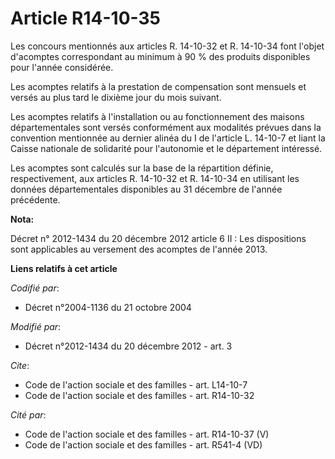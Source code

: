 # Article R14-10-35

Les concours mentionnés aux articles R. 14-10-32 et R. 14-10-34 font l'objet d'acomptes correspondant au minimum à 90 % des
produits disponibles pour l'année considérée. 

Les acomptes relatifs à la prestation de compensation sont mensuels et versés au plus tard le dixième jour du mois suivant. 

Les acomptes relatifs à l'installation ou au fonctionnement des maisons départementales sont versés conformément aux
modalités prévues dans la convention mentionnée au dernier alinéa du I de l'article L. 14-10-7 et liant la Caisse nationale
de solidarité pour l'autonomie et le département intéressé. 

Les acomptes sont calculés sur la base de la répartition définie, respectivement, aux articles R. 14-10-32 et R. 14-10-34 en
utilisant les données départementales disponibles au 31 décembre de l'année précédente.

**Nota:**

Décret n° 2012-1434 du 20 décembre 2012 article 6 II : Les dispositions sont applicables au versement des acomptes de l'année
2013.

**Liens relatifs à cet article**

_Codifié par_:

  - Décret n°2004-1136 du 21 octobre 2004

_Modifié par_:

  - Décret n°2012-1434 du 20 décembre 2012 - art. 3

_Cite_:

  - Code de l'action sociale et des familles - art. L14-10-7
  - Code de l'action sociale et des familles - art. R14-10-32

_Cité par_:

  - Code de l'action sociale et des familles - art. R14-10-37 (V)
  - Code de l'action sociale et des familles - art. R541-4 (VD)
